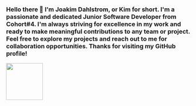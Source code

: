 ### Hello there 👋 I'm Joakim Dahlstrom, or Kim for short. I'm a passionate and dedicated Junior Software Developer from Cohort#4. I'm always striving for excellence in my work and ready to make meaningful contributions to any team or project. Feel free to explore my projects and reach out to me for collaboration opportunities. Thanks for visiting my GitHub profile!
<img src="https://res.cloudinary.com/dvdpkfs5k/image/upload/v1683917416/github-profile_lkyhi9.jpg" height="100">
<!--
**lethal1147/lethal1147** is a ✨ _special_ ✨ repository because its `README.md` (this file) appears on your GitHub profile.

Here are some ideas to get you started:

- 🔭 I’m currently working on ...
- 👯 I’m looking to collaborate on ...
- 🤔 I’m looking for help with ...
- 💬 Ask me about ...
- 📫 How to reach me: ...
- 😄 Pronouns: ...
- ⚡ Fun fact: ...
-->
